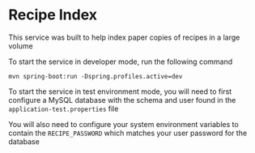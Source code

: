 # Recipe Index

This service was built to help index paper copies of recipes in a large volume

To start the service in developer mode, run the following command

`mvn spring-boot:run -Dspring.profiles.active=dev`

To start the service in test environment mode, you will need to first configure a MySQL database with the schema and user found in the `application-test.properties` file

You will also need to configure your system environment variables to contain the `RECIPE_PASSWORD` which matches your user password for the database